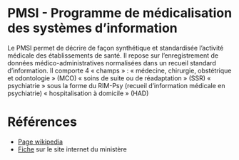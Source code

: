 # PMSI - Programme de médicalisation des systèmes d’information
<!-- SPDX-License-Identifier: MPL-2.0 -->

Le PMSI permet de décrire de façon synthétique et standardisée l’activité médicale des établissements de santé. Il repose sur l’enregistrement de données médico-administratives normalisées dans un recueil standard d’information. Il comporte 4 « champs » : « médecine, chirurgie, obstétrique et odontologie » (MCO) « soins de suite ou de réadaptation » (SSR) « psychiatrie » sous la forme du RIM-Psy (recueil d’information médicale en psychiatrie) « hospitalisation à domicile » (HAD)

# Références

- [Page wikipedia](https://fr.wikipedia.org/wiki/Programme_de_m%C3%A9dicalisation_des_syst%C3%A8mes_d%27information)
- [Fiche](https://solidarites-sante.gouv.fr/professionnels/gerer-un-etablissement-de-sante-medico-social/financement/financement-des-etablissements-de-sante-10795/financement-des-etablissements-de-sante-glossaire/article/programme-de-medicalisation-des-systemes-d-information-pmsi) sur le site internet du ministère
